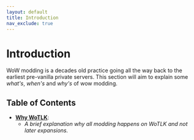 ```yaml
---
layout: default
title: Introduction
nav_exclude: true
---
```


# Introduction

WoW modding is a decades old practice going all the way back to the earliest pre-vanilla private servers. This section will aim to explain some _what's_, _when's_ and _why's_ of wow modding.

## Table of Contents

- [**Why WoTLK**](./why-wotlk):
    - _A brief explanation why all modding happens on WoTLK and not later expansions._